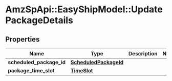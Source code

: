 # AmzSpApi::EasyShipModel::UpdatePackageDetails

## Properties
Name | Type | Description | Notes
------------ | ------------- | ------------- | -------------
**scheduled_package_id** | [**ScheduledPackageId**](ScheduledPackageId.md) |  | 
**package_time_slot** | [**TimeSlot**](TimeSlot.md) |  | 

